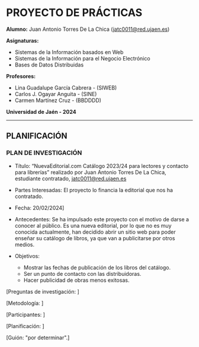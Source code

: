# PROYECTO DE PRÁCTICAS
**Alumno:** Juan Antonio Torres De La Chica (jatc0011@red.ujaen.es)

**Asignaturas:** 
  - Sistemas de la Información basados en Web
  - Sistemas de la Información para el Negocio Electrónico
  - Bases de Datos Distribuidas

**Profesores:**
  - Lina Guadalupe García Cabrera - (SIWEB)
  - Carlos J. Ogayar Anguita - (SINE)
  - Carmen Martínez Cruz - (BBDDDD)

**Universidad de Jaén - 2024**

---
## PLANIFICACIÓN
### PLAN DE INVESTIGACIÓN
- Título: “NuevaEditorial.com Catálogo 2023/24 para lectores y contacto para librerías” realizado por Juan Antonio Torres De La Chica, estudiante contratado, jatc0011@red.ujaen.es

- Partes Interesadas: El proyecto lo financia la editorial que nos ha contratado.

- Fecha: 20/02/2024]

- Antecedentes: Se ha impulsado este proyecto con el motivo de darse a conocer al público. Es una nueva editorial, por lo que no es muy conocida actualmente, han decidido abrir un sitio web para poder enseñar su catálogo de libros, ya que van a publicitarse por otros medios.

- Objetivos:
  - Mostrar las fechas de publicación de los libros del catálogo.
  - Ser un punto de contacto con las distribuidoras.
  - Hacer publicidad de obras menos exitosas. 

[Preguntas de investigación: ]

[Metodología: ]

[Participantes: ]

[Planificación: ]

[Guión: "por determinar".]

